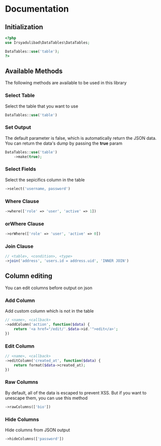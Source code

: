 # Documentation

## Initialization
```php
<?php
use Irsyadulibad\DataTables\DataTables;

DataTables::use('table');
?>
```

## Available Methods
The following methods are available to be used in this library
### Select Table
Select the table that you want to use
```php
DataTables::use('table')
```

### Set Output
The default parameter is false, which is automatically return the JSON data. You can return the data's dump by passing the **true** param
```php
DataTables::use('table')
	->make(true);
```

### Select Fields
Select the sepicifics column in the table
```php
->select('username, password')
```

### Where Clause
```php
->where(['role' => 'user', 'active' => 1])
```

### orWhere Clause
```php
->orWhere(['role' => 'user', 'active' => 0])
```

### Join Clause
```php
// <table>, <condition>, <type>
->join('address', 'users.id = address.uid', 'INNER JOIN')
```

## Column editing
You can edit columns before output on json
### Add Column
Add custom column which is not in the table
```php
// <name>, <callback>
->addColumn('action', function($data) {
	return '<a href="/edit/'.$data->id.'">edit</a>';
})
```

### Edit Column
```php
// <name>, <callback>
->editColumn('created_at', function($data) {
    return format($data->created_at);
})
```

### Raw Columns
By default, all of the data is escaped to prevent XSS. But if you want to unescape them, you can use this method
```php
->rawColumns(['bio'])
```

### Hide Columns
Hide columns from JSON output
```php
->hideColumns(['password'])
```
